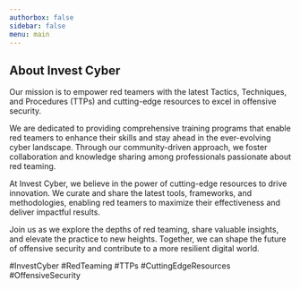 ```yaml
---
authorbox: false
sidebar: false
menu: main
---
```

## About Invest Cyber

Our mission is to empower red teamers with the latest Tactics, Techniques, and Procedures (TTPs) and cutting-edge resources to excel in offensive security.

We are dedicated to providing comprehensive training programs that enable red teamers to enhance their skills and stay ahead in the ever-evolving cyber landscape. Through our community-driven approach, we foster collaboration and knowledge sharing among professionals passionate about red teaming.

At Invest Cyber, we believe in the power of cutting-edge resources to drive innovation. We curate and share the latest tools, frameworks, and methodologies, enabling red teamers to maximize their effectiveness and deliver impactful results.

Join us as we explore the depths of red teaming, share valuable insights, and elevate the practice to new heights. Together, we can shape the future of offensive security and contribute to a more resilient digital world. 

#InvestCyber #RedTeaming #TTPs #CuttingEdgeResources #OffensiveSecurity